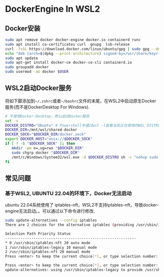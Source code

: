# DockerEngine In WSL2

## Docker安装

```bash
sudo apt remove docker docker-engine docker.io containerd runc
sudo apt install ca-certificates curl  gnupg  lsb-release
curl -fsSL https://download.docker.com/linux/ubuntu/gpg | sudo gpg --dearmor -o /usr/share/keyrings/docker-archive-keyring.gpg
echo "deb [arch=$(dpkg --print-architecture) signed-by=/usr/share/keyrings/docker-archive-keyring.gpg] https://download.docker.com/linux/ubuntu $(lsb_release -cs) stable" | sudo tee /etc/apt/sources.list.d/docker.list > /dev/null
sudo apt update
sudo apt-get install docker-ce docker-ce-cli containerd.io
sudo groupadd docker
sudo usermod -aG docker $USER
```

## WSL2启动Docker服务

将如下脚添加到`~/.zshrc`或者`~/bashrc`文件的末尾，在WSL2中启动原生Docker服务(而不是DockerDesktop For Windows).

```bash
# 不使用Docker-Desktop，默认启动Docker服务
set -x
DOCKER_DISTRO="Ubuntu" # Powershell中通过wsl -l查看当前正在使用的WSL DISTRO版本
DOCKER_DIR=/mnt/wsl/shared-docker
DOCKER_SOCK="$DOCKER_DIR/docker.sock"
export DOCKER_HOST="unix://$DOCKER_SOCK"
if [ ! -S "$DOCKER_SOCK" ]; then
   mkdir -pm o=,ug=rwx "$DOCKER_DIR"
   sudo chgrp docker "$DOCKER_DIR"
   /mnt/c/Windows/System32/wsl.exe -d $DOCKER_DISTRO sh -c "nohup sudo -b dockerd < /dev/null > $DOCKER_DIR/dockerd.log 2>&1"
fi
```

## 常见问题

### 基于WSL2, UBUNTU 22.04的环境下，Docker无法启动

ubuntu 22.04系统使用了 iptables-nft，WSL2不支持iptables-nft，导致docker-engine无法启动。。可以通过以下命令进行修改.

```bash
sudo update-alternatives --config iptables
There are 2 choices for the alternative iptables (providing /usr/sbin/iptables).

Selection Path Priority Status
------------------------------------------------------------
* 0 /usr/sbin/iptables-nft 20 auto mode
1 /usr/sbin/iptables-legacy 10 manual mode
2 /usr/sbin/iptables-nft 20 manual mode
Press <enter> to keep the current choice[*], or type selection number: 1

Press <enter> to keep the current choice[*], or type selection number: 1
update-alternatives: using /usr/sbin/iptables-legacy to provide /usr/sbin/iptables (iptables) in manual mode
```

[githubissue]: https://github.com/neovim/neovim/issues/19711#issuecomment-1214241593
[docker-install]: https://docs.docker.com/engine/install/ubuntu/
[use-docker-non-root]: https://docs.docker.com/engine/install/linux-postinstall/#manage-docker-as-a-non-root-user
[package_repo]: https://www.gitlink.org.cn/dllvhaobo/working-in-wsl-package
